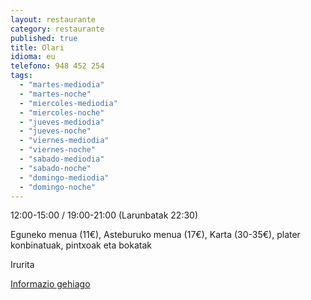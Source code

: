 ```yaml
---
layout: restaurante
category: restaurante
published: true
title: Olari
idioma: eu
telefono: 948 452 254
tags: 
  - "martes-mediodia"
  - "martes-noche"
  - "miercoles-mediodia"
  - "miercoles-noche"
  - "jueves-mediodia"
  - "jueves-noche"
  - "viernes-mediodia"
  - "viernes-noche"
  - "sabado-mediodia"
  - "sabado-noche"
  - "domingo-mediodia"
  - "domingo-noche"
---
```


12:00-15:00 / 19:00-21:00 (Larunbatak 22:30)

Eguneko menua (11€), Asteburuko menua (17€), Karta (30-35€), plater konbinatuak, pintxoak eta bokatak

Irurita

[Informazio gehiago](http://www.consorciobertiz.org/consorcio/dondecomer/restaurantes/irurita-es-0-184/restaurante-olari.html)